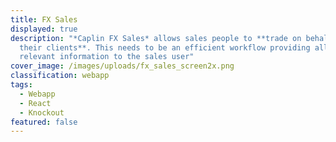 ```yaml
---
title: FX Sales
displayed: true
description: "*Caplin FX Sales* allows sales people to **trade on behalf of
  their clients**. This needs to be an efficient workflow providing all the
  relevant information to the sales user"
cover_image: /images/uploads/fx_sales_screen2x.png
classification: webapp
tags:
  - Webapp
  - React
  - Knockout
featured: false
---
```

